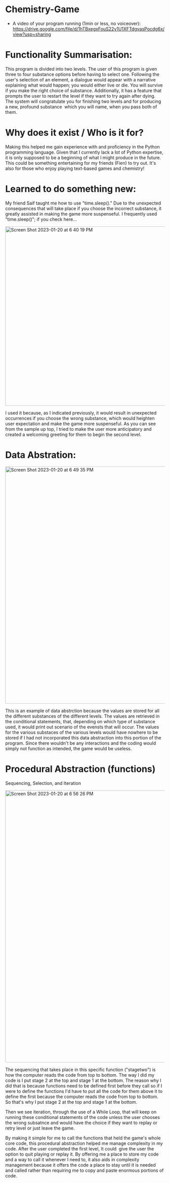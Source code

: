 # Chemistry-Game

* A video of your program running (1min or less, no voiceover):
https://drive.google.com/file/d/1hTBxegxFouS22y1U1XFTdgvasPocdg6x/view?usp=sharing
# Functionality Summarisation:
This program is divided into two levels. The user of this program is given three to four substance options before having to select one. Following the user's selection of an element, a dialogue would appear with a narrative explaining what would happen; you would either live or die. You will survive if you make the right choice of substance. Additionally, it has a feature that prompts the user to restart the level if they want to try again after dying. The system will congratulate you for finishing two levels and for producing a new, profound substance  which you will name, when you pass both of them. 

# Why does it exist / Who is it for?
Making this helped me gain experience with and proficiency in the Python programming language. Given that I currently lack a lot of Python expertise, it is only supposed to be a beginning of what I might produce in the future. This could be something entertaining for my friends (Fien) to try out. It's also for those who enjoy playing text-based games and chemistry! 

# Learned to do something new:
My friend Saif taught me how to use "time.sleep()." Due to the unexpected consequences that will take place if you choose the incorrect substance, it greatly assisted in making the game more suspenseful. I frequently used "time.sleep()"; if you check here...

<img width="564" alt="Screen Shot 2023-01-20 at 6 40 19 PM" src="https://user-images.githubusercontent.com/112869836/213741727-e4e4809e-9dc1-42d2-b9b1-ae03d8a2c127.png">

I used it because, as I indicated previously, it would result in unexpected occurrences if you choose the wrong substance, which would heighten user expectation and make the game more suspenseful. As you can see from the sample up top, I tried to make the user more anticipatory and created a welcoming greeting for them to begin the second level.

# Data Abstration:
<img width="746" alt="Screen Shot 2023-01-20 at 6 49 35 PM" src="https://user-images.githubusercontent.com/112869836/213743339-7cf3f052-4f5b-446d-a93c-e1b013b430a4.png">

This is an example of data abstrction because the values are stored for all the different substances of the different levels. The values are retrieved in the conditional statements, that, depending on which type of substance used, it would print out scenario of the evensts that will occur. The values for the various substaces of the various levels would have nowhere to be stored if I had not incorporated this data abstraction into this portion of the program. Since there wouldn't be any interactions and the coding would simply not function as intended, the game would be useless.
 
# Procedural Abstraction (functions)
Sequencing, Selection, and Iteration

<img width="856" alt="Screen Shot 2023-01-20 at 6 56 26 PM" src="https://user-images.githubusercontent.com/112869836/213744808-53dd4d69-ce28-412b-be9f-e09a90cb4a92.png">
   
The sequencing that takes place in this specific function ("stagetwo") is how the computer reads the code from top to bottom. The way I did my code is I put stage 2 at the top and stage 1 at the bottom. The reason why I did that is because functions need to be defined first before they call so if I were to define the functions I'd have to put all the code for them above it to define the first because the computer reads the code from top to bottom. So that's why I put stage 2 at the top and stage 1 at the bottom.
 
Then we see iteration, through the use of a While Loop, that will keep on running these conditional statements of the code unless the user chooses the wrong subsatnce and would have the choice if they want to replay or retry level or just leave the game.

By making it simple for me to call the functions that held the game's whole core code, this procedural abstraction helped me manage complexity in my code. After the user completed the first level, It could  give the user the option to quit playing or replay it. By offering me a place to store my code and a way to call it whenever I need to, it also aids in complexity management because it offers the code a place to stay until it is needed and called rather than requiring me to copy and paste enormous portions of code.
    
